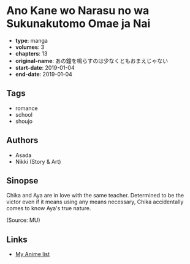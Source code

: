 # Ano Kane wo Narasu no wa Sukunakutomo Omae ja Nai

-   **type**: manga
-   **volumes**: 3
-   **chapters**: 13
-   **original-name**: あの鐘を鳴らすのは少なくともおまえじゃない
-   **start-date**: 2019-01-04
-   **end-date**: 2019-01-04

## Tags

-   romance
-   school
-   shoujo

## Authors

-   Asada
-   Nikki (Story & Art)

## Sinopse

Chika and Aya are in love with the same teacher. Determined to be the victor even if it means using any means necessary, Chika accidentally comes to know Aya's true nature.

(Source: MU)

## Links

-   [My Anime list](https://myanimelist.net/manga/133564/Ano_Kane_wo_Narasu_no_wa_Sukunakutomo_Omae_ja_Nai)
